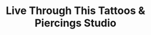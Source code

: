 ---
title: "Live Through This Tattoos & Piercings Studio"
url: /san-antonio/live-through-this-tattoos-und-piercings-studio/
shop: Tattoo
---